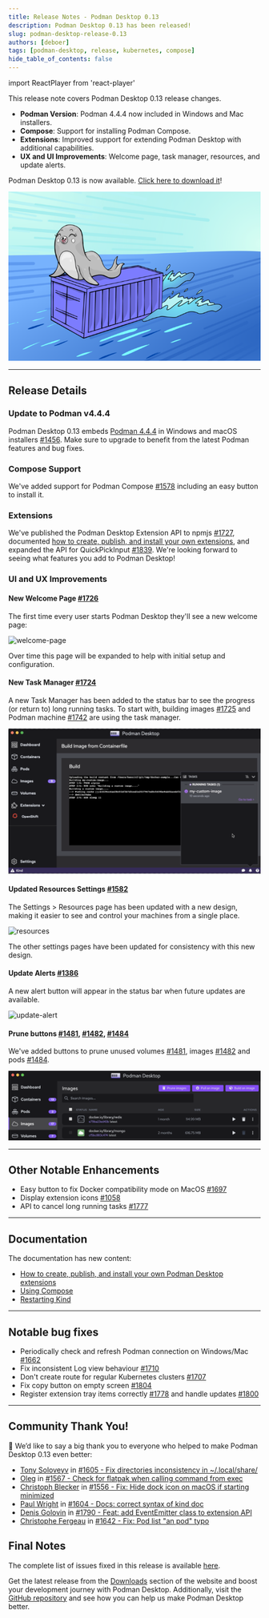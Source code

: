 ```yaml
---
title: Release Notes - Podman Desktop 0.13
description: Podman Desktop 0.13 has been released! 
slug: podman-desktop-release-0.13
authors: [deboer]
tags: [podman-desktop, release, kubernetes, compose]
hide_table_of_contents: false
---
```


import ReactPlayer from 'react-player'

This release note covers Podman Desktop 0.13 release changes.

<!--Main Features-->

- **Podman Version**: Podman 4.4.4 now included in Windows and Mac installers.
- **Compose**: Support for installing Podman Compose.
- **Extensions**: Improved support for extending Podman Desktop with additional capabilities.
- **UX and UI Improvements**: Welcome page, task manager, resources, and update alerts.

Podman Desktop 0.13 is now available. [Click here to download it](/downloads)!

![podman-desktop-0-13-hero](img/podman-desktop-release-0.13/podman-desktop-release-0.13.png)

<!--truncate-->
_________________

## Release Details

### Update to Podman v4.4.4

Podman Desktop 0.13 embeds [Podman 4.4.4](https://github.com/containers/podman/releases/tag/v4.4.4) in
Windows and macOS installers [#1456](https://github.com/containers/podman-desktop/pull/1456). Make sure to upgrade to benefit from the latest Podman features and bug fixes.

### Compose Support

We've added support for Podman Compose [#1578](https://github.com/containers/podman-desktop/pull/1578)
including an easy button to install it.

### Extensions

We've published the Podman Desktop Extension API to npmjs [#1727](https://github.com/containers/podman-desktop/pull/1727),
documented [how to create, publish, and install your own extensions](https://podman-desktop.io/docs/extensions), and
expanded the API for QuickPickInput [#1839](https://github.com/containers/podman-desktop/pull/1839).
We're looking forward to seeing what features you add to Podman Desktop!


### UI and UX Improvements

#### New Welcome Page [#1726](https://github.com/containers/podman-desktop/pull/1726)

The first time every user starts Podman Desktop they'll see a new welcome page:

![welcome-page](https://user-images.githubusercontent.com/19958075/225682776-e016ba31-5bb9-41d5-87ed-f93caeb3fb84.png)

Over time this page will be expanded to help with initial setup and configuration.

#### New Task Manager [#1724](https://github.com/containers/podman-desktop/pull/1724)

A new Task Manager has been added to the status bar to see the progress (or return to) long running tasks. To start with, building images [#1725](https://github.com/containers/podman-desktop/pull/1725) and Podman machine [#1742](https://github.com/containers/podman-desktop/pull/1742) are using the task manager.

![task-manager](img/podman-desktop-release-0.13/task-manager.png)

#### Updated Resources Settings [#1582](https://github.com/containers/podman-desktop/pull/1582)

The Settings > Resources page has been updated with a new design, making it easier to see and control your machines from a single place.

![resources](https://user-images.githubusercontent.com/49404737/221908815-595715fe-4c95-4087-89e0-45e5544ed5c9.gif)

The other settings pages have been updated for consistency with this new design.

#### Update Alerts [#1386](https://github.com/containers/podman-desktop/pull/1386)

A new alert button will appear in the status bar when future updates are available.

![update-alert](https://user-images.githubusercontent.com/6422176/220977124-75b7197a-3939-4942-9842-378374716420.png)

#### Prune buttons [#1481](https://github.com/containers/podman-desktop/pull/1481), [#1482](https://github.com/containers/podman-desktop/pull/1482), [#1484](https://github.com/containers/podman-desktop/pull/1484)

We've added buttons to prune unused volumes [#1481](https://github.com/containers/podman-desktop/pull/1481), images [#1482](https://github.com/containers/podman-desktop/pull/1482) and pods [#1484](https://github.com/containers/podman-desktop/pull/1484).

![prune-image](img/podman-desktop-release-0.13/prune-image.png)

_________________

## Other Notable Enhancements

- Easy button to fix Docker compatibility mode on MacOS [#1697](https://github.com/containers/podman-desktop/pull/1697)
- Display extension icons [#1058](https://github.com/containers/podman-desktop/pull/1058)
- API to cancel long running tasks [#1777](https://github.com/containers/podman-desktop/pull/1777)

_________________

## Documentation

The documentation has new content:

- [How to create, publish, and install your own Podman Desktop extensions](https://podman-desktop.io/docs/extensions)
- [Using Compose](https://podman-desktop.io/docs/compose/podman-compose)
- [Restarting Kind](https://podman-desktop.io/docs/kubernetes/kind)

_________________

## Notable bug fixes

- Periodically check and refresh Podman connection on Windows/Mac [#1662](https://github.com/containers/podman-desktop/pull/1662)
- Fix inconsistent Log view behaviour [#1710](https://github.com/containers/podman-desktop/pull/1710)
- Don't create route for regular Kubernetes clusters [#1707](https://github.com/containers/podman-desktop/pull/1707)
- Fix copy button on empty screen [#1804](https://github.com/containers/podman-desktop/pull/1804)
- Register extension tray items correctly [#1778](https://github.com/containers/podman-desktop/pull/1778) and handle updates [#1800](https://github.com/containers/podman-desktop/pull/1800)


_________________

## Community Thank You!

🎉 We’d like to say a big thank you to everyone who helped to make Podman Desktop 0.13 even better:

- [Tony Soloveyv](https://github.com/Tony-Sol) in [#1605 - Fix directories inconsistency in ~/.local/share/](https://github.com/containers/podman-desktop/pull/1605)
- [Oleg](https://github.com/RobotSail) in [#1567 - Check for flatpak when calling command from exec](https://github.com/containers/podman-desktop/pull/1567)
- [Christoph Blecker](https://github.com/cblecker) in [#1556 - Fix: Hide dock icon on macOS if starting minimized](https://github.com/containers/podman-desktop/pull/1556)
- [Paul Wright](https://github.com/pwright) in [#1604 - Docs: correct syntax of kind doc](https://github.com/containers/podman-desktop/pull/1604)
- [Denis Golovin](https://github.com/dgolovin) in [#1790 - Feat: add EventEmitter class to extension API](https://github.com/containers/podman-desktop/pull/1790)
- [Christophe Fergeau](https://github.com/cfergeau) in [#1642 - Fix: Pod list "an pod" typo](https://github.com/containers/podman-desktop/pull/1642)


## Final Notes

The complete list of issues fixed in this release is available [here](https://github.com/containers/podman-desktop/issues?q=is%3Aclosed+milestone%3A0.13.0).

Get the latest release from the [Downloads](/downloads) section of the website and boost your development journey with Podman Desktop. Additionally, visit the [GitHub repository](https://github.com/containers/podman-desktop) and see how you can help us make Podman Desktop better.